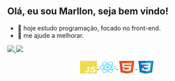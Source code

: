 ## Olá, eu sou Marllon, seja bem vindo!

- 🔭 hoje estudo programação, focado no front-end.
- 💬 me ajude a melhorar.

<div>
  <a href="https://github.com/Toiste">
  <img height="180em" src="https://github-readme-stats.vercel.app/api?username=Toiste&show_icons=true&theme=dracula&include_all_commits=true&count_private=true"/>
  <img height="180em" src="https://github-readme-stats.vercel.app/api/top-langs/?username=Toiste&layout=compact&langs_count=7&theme=dracula"/>
</div>
  <div align="center" style="display: inline_block"><br>
  <img align="center" alt="Marl-Js" height="30" width="40" src="https://raw.githubusercontent.com/devicons/devicon/master/icons/javascript/javascript-plain.svg">
  <img align="center" alt="Marl-React" height="30" width="40" src="https://raw.githubusercontent.com/devicons/devicon/master/icons/react/react-original.svg">
  <img align="center" alt="Marl-HTML" height="30" width="40" src="https://raw.githubusercontent.com/devicons/devicon/master/icons/html5/html5-original.svg">
  <img align="center" alt="Marl-CSS" height="30" width="40" src="https://raw.githubusercontent.com/devicons/devicon/master/icons/css3/css3-original.svg">
</div>
